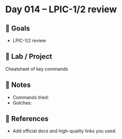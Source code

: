 # Day 014 – LPIC-1/2 review

## 🎯 Goals
- LPIC-1/2 review

## 🔧 Lab / Project
Cheatsheet of key commands

## 📝 Notes
- Commands tried:
- Gotchas:

## 🔎 References
- Add official docs and high-quality links you used.
